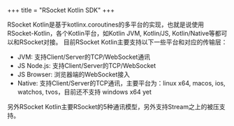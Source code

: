 +++
title = "RSocket Kotlin SDK"
+++

RSocket Kotlin是基于kotlinx.coroutines的多平台的实现，也就是说使用RSocket-Kotlin，各个Kotlin平台，如Kotlin JVM, Kotlin/JS, Kotlin/Native等都可以和RSocket对接。
目前RSocket Kotlin主要支持以下一些平台和对应的传输层：

* JVM: 支持Client/Server的TCP/WebSocket通讯
* JS Node.js: 支持Client/Server的TCP/WebSocket
* JS Browser: 浏览器端的WebSocket接入
* Native: 支持Client/Server的TCP通讯，主要平台为：linux x64, macos, ios, watchos, tvos，目前还不支持 windows x64 yet

另外RSocket Kotlin主要RSocket的5种通讯模型，另外支持Stream之上的被压支持。
